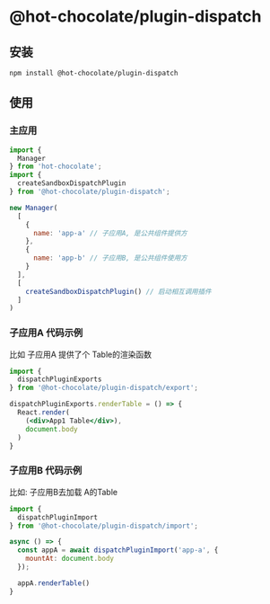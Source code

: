# @hot-chocolate/plugin-dispatch


## 安装
```
npm install @hot-chocolate/plugin-dispatch
```

## 使用

### 主应用
```js
import {
  Manager
} from 'hot-chocolate';
import {
  createSandboxDispatchPlugin
} from '@hot-chocolate/plugin-dispatch';

new Manager(
  [
    {
      name: 'app-a' // 子应用A, 是公共组件提供方
    },
    {
      name: 'app-b' // 子应用B, 是公共组件使用方
    }
  ],
  [
    createSandboxDispatchPlugin() // 启动相互调用插件
  ]
)
```

### 子应用A 代码示例
比如 子应用A 提供了个 Table的渲染函数
```jsx
import {
  dispatchPluginExports
} from '@hot-chocolate/plugin-dispatch/export';

dispatchPluginExports.renderTable = () => {
  React.render(
    (<div>App1 Table</div>),
    document.body
  )
}
```

### 子应用B 代码示例
比如:  子应用B去加载 A的Table
```jsx
import {
  dispatchPluginImport
} from '@hot-chocolate/plugin-dispatch/import';

async () => {
  const appA = await dispatchPluginImport('app-a', {
    mountAt: document.body
  });

  appA.renderTable()
}

```
